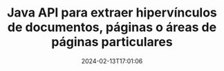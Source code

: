 ---
############################# Static ############################
layout: "auto-gen-parser"
date: 2024-02-13T17:01:06
draft: false
otherformats: tex vdx vsdm vsdx vssm vssx vstm vstx vsx vtx xlam xls xlsb xlsm xlsx xlt
ext: ppt

############################# Head ############################
head_title: "Extraer hipervínculos de documentos en Java"
head_description: "GroupDocs.Parser for Java API permite a los desarrolladores extraer hipervínculos de documentos, páginas de documentos o áreas de páginas específicas de Excel, PowerPoint, PDF, Outlook y más."

############################# Header ############################
title: "Java API para extraer hipervínculos de documentos, páginas o áreas de páginas particulares"
description: "La API GroupDocs.Parser for Java facilita el trabajo de los desarrolladores al permitirles extraer hipervínculos de documentos, páginas de documentos o páginas específicas Área de PDF, DOCX, PPTX, EML, MSG, XLS, {322 }, CSV, RTF, EPUB y muchos más."
bg_image: "https://cms.admin.containerize.com/templates/aspose/App_Themes/V3/images/bg/header1.png"
bg_overlay: false
button:
    enable: true
    icon: "fas fa-arrow-down"
    label: "Descargue prueba gratis"
    link: "https://downloads.groupdocs.com/parser/java"

############################# SubMenu ############################
submenu:
    enable: true

    left:
        img_alt: "GroupDocs.Parser for Java"
        image: "https://cms.admin.containerize.com/templates/groupdocs/images/product-logos/90x90-noborder/groupdocs-parser-java.png"
        product: "GroupDocs.Parser"
        platform: "Java"

    middle:
        button:

            # button loop
            - link: "https://apireference.groupdocs.com/parser/java"
              text: "Referencia de la API"

            # button loop
            - link: "https://github.com/groupdocs-parser"
              text: "Ejemplos de código"

            # button loop
            - link: "https://products.groupdocs.app/parser/family"
              text: "demostraciones en vivo"

            # button loop
            - link: "https://purchase.groupdocs.com/pricing/parser/java"
              text: "Precios"

    right:
        link_download: "https://downloads.groupdocs.com/parser"
        link_learn: "https://docs.groupdocs.com/parser/java"
        link_buy: "https://purchase.groupdocs.com"

############################# About ############################
about:
    enable: true
    title: "¿Cómo analizar y extraer hipervínculos de documentos PPT a través de la API Java?"
    content: |
        Un hipervínculo es un fragmento de texto, una imagen o un icono que apunta a un documento completo o a una parte particular dentro de un documento. El uso de hipervínculos permite a los usuarios navegar a una página web o documento. A menudo se requiere extraer hipervínculos de un documento y usarlo para acceder a documentos externos o páginas web. GroupDocs.Parser for Java es una fascinante API de extracción de texto de documentos que proporciona una funcionalidad completa para implementar soluciones de extracción de texto y metadatos. Admite la extracción de texto e hipervínculos de PDF, correos electrónicos, libros electrónicos, Microsoft Office formatos: Word (DOC, DOCX), PowerPoint (PPT, PPTX), Excel ( XLS, XLSX), formatos de LibreOffice y muchos más. Admite varias funciones avanzadas para el análisis de documentos, la extracción de texto sin formato y estructurado, la búsqueda de texto por palabras clave, la extracción de metadatos o imágenes, los contenedores y los archivos adjuntos, y mucho más.
        
        

############################# Steps ############################
steps:
    enable: true
    title_left: "Extraer hipervínculos de PPT en Java"
    content_left: |
        [GroupDocs.Parser for Java](/es/parser/java/) facilita a los desarrolladores de Java extraer hipervínculos de un archivo PPT mediante la implementación de unos sencillos pasos.
        
        * Crear una instancia del objeto [Parser](https://reference.groupdocs.com/java/parser/com.groupdocs.parser/Parser) para el documento inicial;
        * Compruebe si el documento admite la extracción de hipervínculos;
        * Llame al método [getHyperlinks](https://reference.groupdocs.com/parser/java/com.groupdocs.parser/parser/#getHyperlinks--) y obtenga la colección de [PageHyperlinkArea](https://reference.groupdocs.com/parser/java/com.groupdocs.parser.data/PageHyperlinkArea) objetos;
        * Recorra la colección y obtenga un texto de hipervínculo y una URL.

    title_right: "Más información sobre la extracción de hipervínculos"
    content_right: |
        * <a href="https://docs.groupdocs.com/parser/java/extract-hyperlinks-from-document/">Cómo extraer hipervínculos del documento</a>
        * <a href="https://docs.groupdocs.com/parser/java/extract-hyperlinks-from-document-page/">Cómo extraer hipervínculos de la página del documento</a>
        * <a href="https://docs.groupdocs.com/parser/java/extract-hyperlinks-from-document-page-area/">Cómo extraer hipervínculos del área de la página del documento</a>
    
    code: |
     {{% parser/additional-styles %}}
     {{< parser/code-parser title="Cómo extraer hipervínculos del archivo PPT usando el código de ejemplo Java">}}

        ```java    
        // Extraiga hipervínculos del archivo PPT usando la API GroupDocs.Parser
        // Crear una instancia de la clase Parser
        try (Parser parser = new Parser(Constants.HyperlinksPdf)) {
            // Compruebe si el documento admite la extracción de hipervínculos
            if (!parser.getFeatures().isHyperlinks()) {
                System.out.println("El documento no admite la extracción de hipervínculos.");
                return;
            }
            // Extraer hipervínculos del documento
            Iterable<PageHyperlinkArea> hyperlinks = parser.getHyperlinks();
            // Iterar sobre hipervínculos
            for (PageHyperlinkArea h : hyperlinks) {
                // Imprimir el texto del hipervínculo
                System.out.println(h.getText());
                // Imprima la URL del hipervínculo
                System.out.println(h.getUrl());
                System.out.println();
            }
        }
        ```
     {{< /parser/code-parser >}}

############################# More ############################
more:
    enable: true
    title_left: "Requisitos del sistema"
    content_left: |
        GroupDocs.Parser for Java Las API son compatibles con todas las principales plataformas y sistemas operativos. Antes de ejecutar el código a continuación, asegúrese de tener instalados los siguientes requisitos previos en su sistema.
        
        * Sistemas operativos: Microsoft Windows, Linux, MacOS
        * Entornos de desarrollo: NetBeans, Intellij IDEA, Eclipse, etc.
        * Marcos
        * Descarga la última versión de GroupDocs.Parser for Java desde [Maven](https://repository.groupdocs.com/webapp/#/artifacts/browse/tree/General/repo/com/groupdocs/groupdocs-parser)

    title_right: "Por qué usar GroupDocs.Parser for Java"
    content_right: |
        * Compatibilidad con la extracción de texto sin formato de cualquier documento compatible    
        * Análisis de documentos a través de plantillas definidas por el usuario    
        * Totalmente compatible con la extracción de texto estructurado    
        * Búsqueda de texto por palabra clave y expresión regular    
        * Extraiga texto formateado, metadatos, imágenes, contenedores y archivos adjuntos    
        * Extraiga la tabla de contenido para algunos formatos de documentos compatibles    
        * Analizar datos de formulario de PDF documentos    
        * Extraer hipervínculos del documento   
        
############################# About Formats ############################
about_formats:
    enable: true

############################# More Formats ############################
more_formats:
    enable: true
    title: "Extraer hipervínculos de otros formatos de documentos"
    content: |
        Java API de extracción de hipervínculos y análisis de documentos para formatos de archivo e imágenes. Extraiga datos para algunos de los formatos de archivo populares como se indica a continuación.

############################# Back to top ###############################
back_to_top:
    enable: true
---
